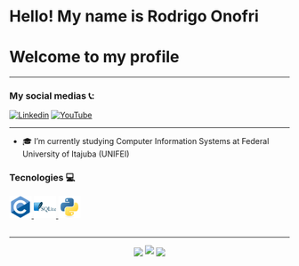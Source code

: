 # Hello! My name is Rodrigo Onofri
# Welcome to my profile

---

### My social medias 📞:
[![Linkedin](https://img.shields.io/badge/LinkedIn-0077B5?style=for-the-badge&logo=linkedin&logoColor=white)](https://www.linkedin.com/in/Rodrigo-Paiva-Onofri/) [![YouTube](https://img.shields.io/badge/YouTube-FF0000?style=for-the-badge&logo=youtube&logoColor=white)](https://www.youtube.com/@RodrigoOnofri) 

---

- 🎓 I’m currently studying Computer Information Systems at Federal University of Itajuba (UNIFEI) 
### Tecnologies 💻

<div style="display: inline_block">
   <a href="https://www.cprogramming.com/" target="_blank" rel="noreferrer"> <img src="https://raw.githubusercontent.com/devicons/devicon/master/icons/c/c-original.svg" alt="c" width="40" height="40"/> <a>
      <a href="https://www.sqlite.com/" target="_blank" rel="noreferrer"> <img src="https://raw.githubusercontent.com/devicons/devicon/master/icons/sqlite/sqlite-original-wordmark.svg" alt="mysql" width="40" height="40"/> <a>
         <a href="https://www.python.org" target="_blank" rel="noreferrer"> <img src="https://raw.githubusercontent.com/devicons/devicon/master/icons/python/python-original.svg" alt="python" width="40" height="40"/>
</div><br/>
            
---

<p align="center">   
<a href="https://github.com/Digao-Onofri/github-readme-stats"><img align="center" src="https://github-readme-stats.vercel.app/api?username=Digao-Onofri&show_icons=true&include_all_commits=true&theme=react&show_icons=true&locale=en" /></a> <img src="https://github-readme-streak-stats.herokuapp.com?user=Digao-Onofri&theme=dark&hide_border=true" width="500" /></a> <a href="https://github.com/Digao-Onofri/github-readme-stats"><img align="center" src="https://github-readme-stats.vercel.app/api/top-langs/?username=Digao-Onofri&layout=compact&theme=react&show_icons=true&locale=en" /></a>
</p>


